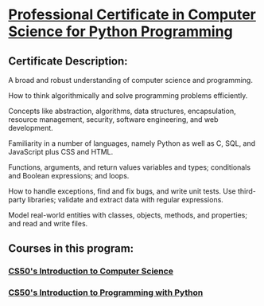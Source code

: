# [Professional Certificate in Computer Science for Python Programming](https://www.edx.org/professional-certificate/harvardx-computer-science-for-python-programming?webview=false&campaign=Computer+Science+for+Python+Programming&source=edx&product_category=professional-certificate&placement_url=https%3A%2F%2Fwww.edx.org%2Fprofessional-certificate) 
 
## **Certificate Description:**

A broad and robust understanding of computer science and programming.

How to think algorithmically and solve programming problems efficiently.

Concepts like abstraction, algorithms, data structures, encapsulation, resource management, security, software engineering,     and web development.

Familiarity in a number of languages, namely Python as well as C, SQL, and JavaScript plus CSS and HTML.

Functions, arguments, and return values variables and types; conditionals and Boolean expressions; and loops.

How to handle exceptions, find and fix bugs, and write unit tests. Use third-party libraries; validate and extract data         with regular expressions.

Model real-world entities with classes, objects, methods, and properties; and read and write files.

## Courses in this program:

### [CS50's Introduction to Computer Science](https://github.com/PeJiR/Harvard-University-Certificates/tree/main/Professional%20Certificate%20in_Computer%20Science%20for%20Python%20Programming/CS50's%20Introduction%20to%20Computer%20Science)

### [CS50's Introduction to Programming with Python](https://github.com/PeJiR/Harvard-University-Certificates/tree/main/Professional%20Certificate%20in_Computer%20Science%20for%20Python%20Programming/CS50-s-Introduction-to-Programming-with-Python)

 
